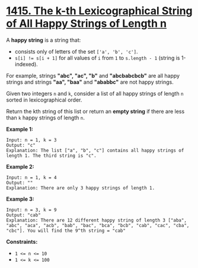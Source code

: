 # [1415. The k-th Lexicographical String of All Happy Strings of Length n](https://leetcode.com/problems/the-k-th-lexicographical-string-of-all-happy-strings-of-length-n/description/?envType=daily-question&envId=2025-02-19)

A **happy string**  is a string that:

- consists only of letters of the set `['a', 'b', 'c']`.
- `s[i] != s[i + 1]` for all values of `i` from `1` to `s.length - 1` (string is 1-indexed).

For example, strings **"abc", "ac", "b"**  and **"abcbabcbcb"**  are all happy strings and strings **"aa", "baa"**  and **"ababbc"**  are not happy strings.

Given two integers `n` and `k`, consider a list of all happy strings of length `n` sorted in lexicographical order.

Return the kth string of this list or return an **empty string**  if there are less than `k` happy strings of length `n`.

**Example 1:** 

```
Input: n = 1, k = 3
Output: "c"
Explanation: The list ["a", "b", "c"] contains all happy strings of length 1. The third string is "c".
```

**Example 2:** 

```
Input: n = 1, k = 4
Output: ""
Explanation: There are only 3 happy strings of length 1.
```

**Example 3:** 

```
Input: n = 3, k = 9
Output: "cab"
Explanation: There are 12 different happy string of length 3 ["aba", "abc", "aca", "acb", "bab", "bac", "bca", "bcb", "cab", "cac", "cba", "cbc"]. You will find the 9^th string = "cab"
```

**Constraints:** 

- `1 <= n <= 10`
- `1 <= k <= 100`